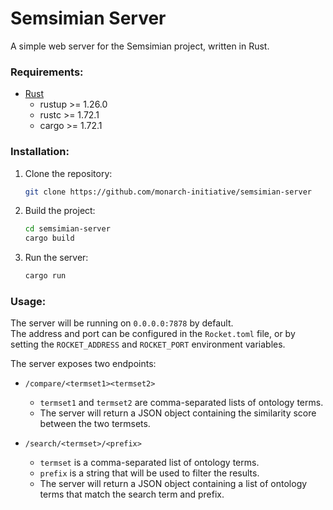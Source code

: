 # Semsimian Server

A simple web server for the Semsimian project, written in Rust.

### Requirements: 
- [Rust](https://www.rust-lang.org/tools/install)
    - rustup >= 1.26.0
    - rustc >= 1.72.1
    - cargo >= 1.72.1

### Installation:
1. Clone the repository:
    ```bash
    git clone https://github.com/monarch-initiative/semsimian-server
    ```
2. Build the project:
    ```bash
    cd semsimian-server
    cargo build 
    ```
3. Run the server:
    ```bash
    cargo run
    ```

### Usage:

The server will be running on `0.0.0.0:7878` by default.  
The address and port can be configured in the `Rocket.toml` file, or by setting the `ROCKET_ADDRESS` and `ROCKET_PORT` environment variables. 

The server exposes two endpoints:

- `/compare/<termset1><termset2>`  
    - `termset1` and `termset2` are comma-separated lists of ontology terms.
    - The server will return a JSON object containing the similarity score between the two termsets.

- `/search/<termset>/<prefix>`  
    - `termset` is a comma-separated list of ontology terms.
    - `prefix` is a string that will be used to filter the results.
    - The server will return a JSON object containing a list of ontology terms that match the search term and prefix.